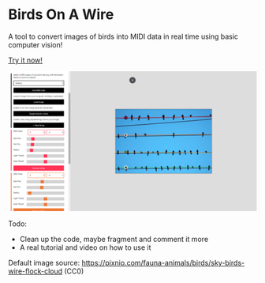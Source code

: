 
# Birds On A Wire

A tool to convert images of birds into MIDI data in real time using basic computer vision!

[Try it now!](https://birds.spacie.me)

![Screenshot](imgs/screenshot.png)

Todo:
- Clean up the code, maybe fragment and comment it more
- A real tutorial and video on how to use it


Default image source: https://pixnio.com/fauna-animals/birds/sky-birds-wire-flock-cloud (CC0)